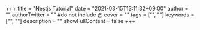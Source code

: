 +++
title = "Nestjs Tutorial"
date = "2021-03-15T13:11:32+09:00"
author = ""
authorTwitter = "" #do not include @
cover = ""
tags = ["", ""]
keywords = ["", ""]
description = ""
showFullContent = false
+++
